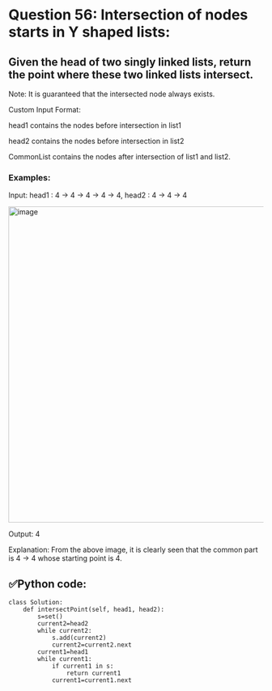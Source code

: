 # Question 56: Intersection of nodes starts in Y shaped lists:

## Given the head of two singly linked lists, return the point where these two linked lists intersect.
Note: It is guaranteed that the intersected node always exists.

Custom Input Format:

head1 contains the nodes before intersection in list1

head2 contains the nodes before intersection in list2

CommonList contains the nodes after intersection of list1 and list2.

### Examples:

Input: head1 : 4 -> 4 -> 4 -> 4 -> 4, head2 : 4 -> 4 -> 4

  <img width="625" height="625" alt="image" src="https://github.com/user-attachments/assets/fe724a30-dde7-4550-9f0a-e2f199336a81" />

Output: 4

Explanation: From the above image, it is clearly seen that the common part is 4 -> 4 whose starting point is 4.

## ✅Python code:

```
class Solution:
    def intersectPoint(self, head1, head2):
        s=set()
        current2=head2
        while current2:
            s.add(current2)
            current2=current2.next
        current1=head1
        while current1:
            if current1 in s:
                return current1
            current1=current1.next
```
